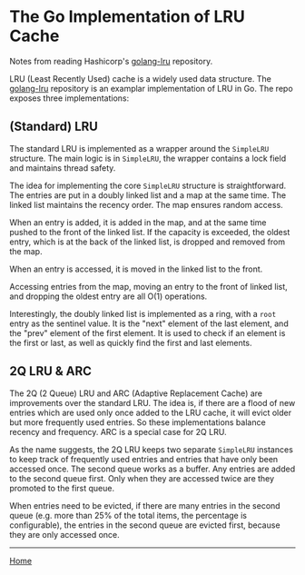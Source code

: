 # The Go Implementation of LRU Cache

Notes from reading Hashicorp's [golang-lru](https://github.com/hashicorp/golang-lru) repository.

LRU (Least Recently Used) cache is a widely used data structure. The [golang-lru](https://github.com/hashicorp/golang-lru) repository is an examplar implementation of LRU in Go. The repo exposes three implementations:

## (Standard) LRU

The standard LRU is implemented as a wrapper around the `SimpleLRU` structure. The main logic is in `SimpleLRU`, the wrapper contains a lock field and maintains thread safety.

The idea for implementing the core `SimpleLRU` structure is straightforward. The entries are put in a doubly linked list and a map at the same time. The linked list maintains the recency order. The map ensures random access.

When an entry is added, it is added in the map, and at the same time pushed to the front of the linked list. If the capacity is exceeded, the oldest entry, which is at the back of the linked list, is dropped and removed from the map.

When an entry is accessed, it is moved in the linked list to the front.

Accessing entries from the map, moving an entry to the front of linked list, and dropping the oldest entry are all O(1) operations.

Interestingly, the doubly linked list is implemented as a ring, with a `root` entry as the sentinel value. It is the "next" element of the last element, and the "prev" element of the first element. It is used to check if an element is the first or last, as well as quickly find the first and last elements.

## 2Q LRU & ARC

The 2Q (2 Queue) LRU and ARC (Adaptive Replacement Cache) are improvements over the standard LRU. The idea is, if there are a flood of new entries which are used only once added to the LRU cache, it will evict older but more frequently used entries. So these implementations balance recency and frequency. ARC is a special case for 2Q LRU.

As the name suggests, the 2Q LRU keeps two separate `SimpleLRU` instances to keep track of frequently used entries and entries that have only been accessed once. The second queue works as a buffer. Any entries are added to the second queue first. Only when they are accessed twice are they promoted to the first queue.

When entries need to be evicted, if there are many entries in the second queue (e.g. more than 25% of the total items, the percentage is configurable), the entries in the second queue are evicted first, because they are only accessed once.

---
[Home](../../../../../README.md)